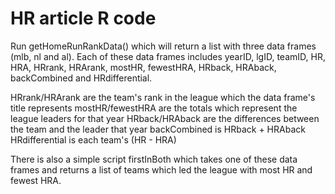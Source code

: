 # HR article R code

Run getHomeRunRankData() which will return a list with three data frames (mlb, nl and al).
Each of these data frames includes yearID, lgID, teamID, HR, HRA, HRrank, HRArank, mostHR, fewestHRA, HRback, HRAback, backCombined and HRdifferential.

HRrank/HRArank are the team's rank in the league which the data frame's title represents
mostHR/fewestHRA are the totals which represent the league leaders for that year
HRback/HRAback are the differences between the team and the leader that year
backCombined is HRback + HRAback
HRdifferential is each team's (HR - HRA)

There is also a simple script firstInBoth which takes one of these data frames and returns a list of teams which led the league with most HR and fewest HRA.
